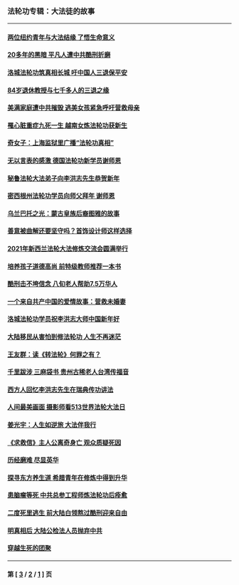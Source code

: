 ### 法轮功专辑：大法徒的故事
---
#### [两位纽约青年与大法结缘 了悟生命意义](../../pages/nf1147481/n14002785.md?08260430) 
#### [20多年的黑暗 平凡人遭中共酷刑折磨](../../pages/nf1147481/n13997976.md?08260430) 
#### [洛城法轮功筑真相长城 吁中国人三退保平安](../../pages/nf1147481/n13892471.md?08260430) 
#### [84岁退休教授与七千多人的三退之缘](../../pages/nf1147481/n13796650.md?08260430) 
#### [美满家庭遭中共摧毁 逃美女孩紧急呼吁营救母亲](../../pages/nf1147481/n13792859.md?08260430) 
#### [罹心脏重症九死一生 越南女炼法轮功获新生](../../pages/nf1147481/n13732766.md?08260430) 
#### [奇女子：上海监狱里广播“法轮功真相”](../../pages/nf1147481/n13726443.md?08260430) 
#### [无以言表的感激 德国法轮功新学员谢师恩](../../pages/nf1147481/n13543790.md?08260430) 
#### [秘鲁法轮大法弟子向李洪志先生恭贺新年](../../pages/nf1147481/n13540182.md?08260430) 
#### [密西根州法轮功学员向师父拜年 谢师恩](../../pages/nf1147481/n13538183.md?08260430) 
#### [乌兰巴托之光：蒙古皇族后裔图雅的故事](../../pages/nf1147481/n13155759.md?08260430) 
#### [善意被曲解还要坚守吗？首饰设计师这样选择](../../pages/nf1147481/n13077575.md?08260430) 
#### [2021年新西兰法轮大法修炼交流会圆满举行](../../pages/nf1147481/n13033149.md?08260430) 
#### [培养孩子道德高尚 前特级教师推荐一本书](../../pages/nf1147481/n12938640.md?08260430) 
#### [酷刑击不垮信念 八旬老人帮助7.5万华人](../../pages/nf1147481/n12880712.md?08260430) 
#### [一个来自共产中国的爱情故事：营救未婚妻](../../pages/nf1147481/n12778386.md?08260430) 
#### [洛城法轮功学员祝李洪志大师中国新年好](../../pages/nf1147481/n12724685.md?08260430) 
#### [大陆移民从害怕到修法轮功 人生不再迷茫](../../pages/nf1147481/n12414325.md?08260430) 
#### [王友群：读《转法轮》何罪之有？](../../pages/nf1147481/n12408647.md?08260430) 
#### [千里跋涉 三麻袋书 贵州古稀老人台湾传福音](../../pages/nf1147481/n12198750.md?08260430) 
#### [西方人回忆李洪志先生在瑞典传功讲法](../../pages/nf1147481/n12099607.md?08260430) 
#### [人间最美画面 摄影师看513世界法轮大法日](../../pages/nf1147481/n12094118.md?08260430) 
#### [姜光宇：人生如逆旅 大法伴我行](../../pages/nf1147481/n12088664.md?08260430) 
#### [《求救信》主人公离奇身亡 观众质疑死因](../../pages/nf1147481/n11845215.md?08260430) 
#### [历经磨难 尽显英华](../../pages/nf1147481/n11723297.md?08260430) 
#### [探寻东方养生道 希腊青年在修炼中得到升华](../../pages/nf1147481/n11494502.md?08260430) 
#### [患脑瘤等死 中共总参工程师炼法轮功后痊愈](../../pages/nf1147481/n11466682.md?08260430) 
#### [二度死里逃生 前大陆白领熬过酷刑迎来自由](../../pages/nf1147481/n11368594.md?08260430) 
#### [明真相后 大陆公检法人员抛弃中共](../../pages/nf1147481/n11358618.md?08260430) 
#### [穿越生死的团聚](../../pages/nf1147481/n11258922.md?08260430) 

---
#### 第 [ [3](./3.md?08260430) / [2](./2.md?08260430) / [1](./1.md?08260430) ] 页
